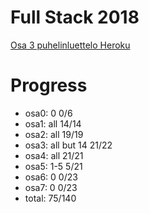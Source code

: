 # Full Stack 2018

[Osa 3 puhelinluettelo Heroku](https://osa3-puhelinluettelo.herokuapp.com/)

# Progress

+ osa0: 0				0/6
+ osa1: all			14/14
+ osa2: all			19/19
+ osa3: all but 14		21/22
+ osa4: all			21/21
+ osa5: 1-5			5/21
+ osa6: 0				0/23
+ osa7: 0				0/23
+ total: 				75/140

